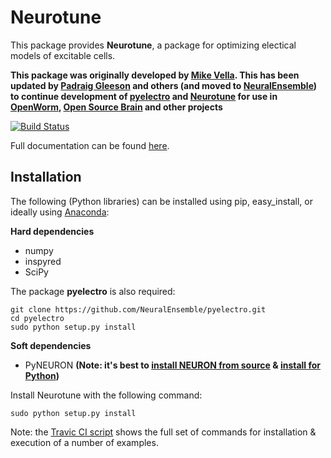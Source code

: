 # Neurotune

This package provides **Neurotune**, a package for optimizing electical models of excitable cells.

**This package was originally developed by [Mike Vella](https://github.com/vellamike). This has been updated by [Padraig Gleeson](https://github.com/pgleeson) and others (and moved to [NeuralEnsemble](https://github.com/NeuralEnsemble)) to continue development of [pyelectro](https://github.com/NeuralEnsemble/pyelectro) and [Neurotune](https://github.com/NeuralEnsemble/neurotune) for use in [OpenWorm](http://www.openworm.org/), [Open Source Brain](http://opensourcebrain.org/) and other projects**

[![Build Status](https://travis-ci.org/NeuralEnsemble/neurotune.svg?branch=master)](https://travis-ci.org/NeuralEnsemble/neurotune)

Full documentation can be found [here](http://neurotune.readthedocs.io/en/latest/).

## Installation

The following (Python libraries) can be installed using pip, easy_install, or ideally using [Anaconda](http://continuum.io/downloads):

**Hard dependencies**

- numpy
- inspyred
- SciPy
  
The package **pyelectro** is also required:

    git clone https://github.com/NeuralEnsemble/pyelectro.git
    cd pyelectro
    sudo python setup.py install


**Soft dependencies**

- PyNEURON       **(Note: it's best to [install NEURON from source](http://www.neuron.yale.edu/neuron/download/compile_linux) 
& [install for Python](http://www.neuron.yale.edu/neuron/static/new_doc/programming/python.html))**


Install Neurotune with the following command:

```
sudo python setup.py install
```

Note: the [Travic CI script](https://github.com/NeuralEnsemble/neurotune/blob/master/.travis.yml) shows the full set of commands for installation & execution of a number of examples.
